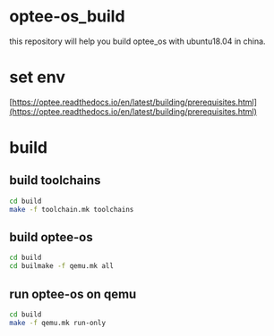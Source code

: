 # optee-os_build
this repository will help you build optee_os with ubuntu18.04 in china.

# set env
[https://optee.readthedocs.io/en/latest/building/prerequisites.html](https://optee.readthedocs.io/en/latest/building/prerequisites.html)

# build 
## build toolchains
```bash
cd build
make -f toolchain.mk toolchains
```

## build optee-os
```bash
cd build
cd builmake -f qemu.mk all
```

## run optee-os on qemu
```bash
cd build
make -f qemu.mk run-only
```



